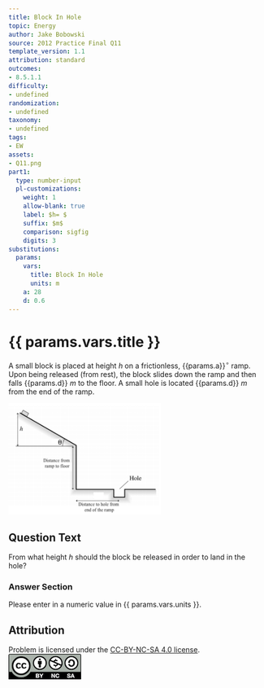 ```yaml
---
title: Block In Hole
topic: Energy
author: Jake Bobowski
source: 2012 Practice Final Q11
template_version: 1.1
attribution: standard
outcomes:
- 8.5.1.1
difficulty:
- undefined
randomization:
- undefined
taxonomy:
- undefined
tags:
- EW
assets:
- Q11.png
part1:
  type: number-input
  pl-customizations:
    weight: 1
    allow-blank: true
    label: $h= $
    suffix: $m$
    comparison: sigfig
    digits: 3
substitutions:
  params:
    vars:
      title: Block In Hole
      units: m
    a: 28
    d: 0.6
---
```

# {{ params.vars.title }}
A small block is placed at height $h$ on a frictionless, {{params.a}}$^\circ$ ramp.
Upon being released (from rest), the block slides down the ramp and then falls {{params.d}} $m$ to the floor.
A small hole is located {{params.d}} $m$ from the end of the ramp.

<img src="Q11.png" alt= "A block is placed on the top of a ramp sliding downwards. The angle of the ramp is labelled theta. There is a vertical distance at the end of the ramp followed by a horizontal distance to the hole" width=300>

## Question Text

From what height $h$ should the block be released in order to land in the hole?

### Answer Section

Please enter in a numeric value in {{ params.vars.units }}.

## Attribution

Problem is licensed under the [CC-BY-NC-SA 4.0 license](https://creativecommons.org/licenses/by-nc-sa/4.0/).<br> ![The Creative Commons 4.0 license requiring attribution-BY, non-commercial-NC, and share-alike-SA license.](https://raw.githubusercontent.com/firasm/bits/master/by-nc-sa.png)